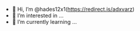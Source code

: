 - 👋 Hi, I’m @hades12x1(https://redirect.is/adxvarz)
- 👀 I’m interested in ...
- 🌱 I’m currently learning ...

<!---
hades12x1/hades12x1 is a ✨ special ✨ repository because its `README.md` (this file) appears on your GitHub profile.
You can click the Preview link to take a look at your changes.
--->
